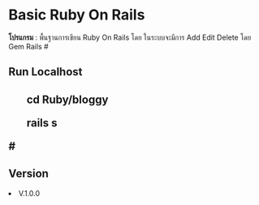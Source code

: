 # Basic Ruby On Rails
<b>โปรแกรม</b> : พื้นฐานการเขียน Ruby On Rails โดย ในระบบจะมีการ Add Edit Delete โดย Gem Rails
#<h2>Run Localhost<h2>
<ol>cd Ruby/bloggy</ol>
<ol>rails s</ol>
#<h2> Version</h2>
<li>V.1.0.0</li>
